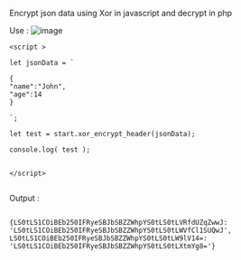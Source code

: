 Encrypt json data using Xor in javascript and decrypt in php

Use :
![image](https://user-images.githubusercontent.com/42983220/139194518-13fa5c6d-124c-435d-a440-947e6555306f.png)

```
<script >

let jsonData = `

{
"name":"John",
"age":14
}

`;

let test = start.xor_encrypt_header(jsonData);

console.log( test );


</script>


```

Output :

``` 

{LS0tLS1COiBEb250IFRyeSBJbSBZZWhpYS0tLS0tLVRfdUZqZwwJ: 'LS0tLS1COiBEb250IFRyeSBJbSBZZWhpYS0tLS0tLWVfCl1SUQwJ', 
LS0tLS1COiBEb250IFRyeSBJbSBZZWhpYS0tLS0tLW9lV14=: 'LS0tLS1COiBEb250IFRyeSBJbSBZZWhpYS0tLS0tLXtmYg8='}


```
